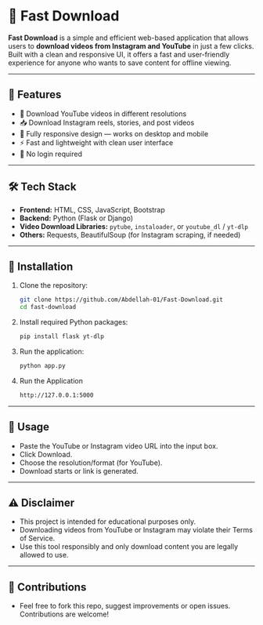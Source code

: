 # 🚀 Fast Download

**Fast Download** is a simple and efficient web-based application that allows users to **download videos from Instagram and YouTube** in just a few clicks. Built with a clean and responsive UI, it offers a fast and user-friendly experience for anyone who wants to save content for offline viewing.

---

## 🌟 Features

- 🔻 Download YouTube videos in different resolutions
- 📥 Download Instagram reels, stories, and post videos
- 📱 Fully responsive design — works on desktop and mobile
- ⚡ Fast and lightweight with clean user interface
- 🔐 No login required

---

## 🛠️ Tech Stack

- **Frontend:** HTML, CSS, JavaScript, Bootstrap
- **Backend:** Python (Flask or Django)
- **Video Download Libraries:** `pytube`, `instaloader`, or `youtube_dl` / `yt-dlp`
- **Others:** Requests, BeautifulSoup (for Instagram scraping, if needed)

---

## 🧰 Installation

1. Clone the repository:
   ```bash
   git clone https://github.com/Abdellah-01/Fast-Download.git
   cd fast-download

2. Install required Python packages:
   ```bash
   pip install flask yt-dlp

3. Run the application:
   ```bash
   python app.py

4. Run the Application
   ```bash
   http://127.0.0.1:5000
   
---

## 📌 Usage

- Paste the YouTube or Instagram video URL into the input box.
- Click Download.
- Choose the resolution/format (for YouTube).
- Download starts or link is generated.

---

## ⚠️ Disclaimer

- This project is intended for educational purposes only.
- Downloading videos from YouTube or Instagram may violate their Terms of Service.
- Use this tool responsibly and only download content you are legally allowed to use.

---

## 🙌 Contributions
- Feel free to fork this repo, suggest improvements or open issues. Contributions are welcome!